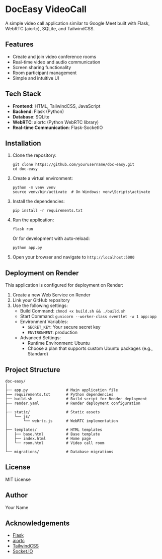 # DocEasy VideoCall

A simple video call application similar to Google Meet built with Flask, WebRTC (aiortc), SQLite, and TailwindCSS.

## Features

- Create and join video conference rooms
- Real-time video and audio communication
- Screen sharing functionality
- Room participant management
- Simple and intuitive UI

## Tech Stack

- **Frontend**: HTML, TailwindCSS, JavaScript
- **Backend**: Flask (Python)
- **Database**: SQLite
- **WebRTC**: aiortc (Python WebRTC library)
- **Real-time Communication**: Flask-SocketIO

## Installation

1. Clone the repository:
   ```
   git clone https://github.com/yourusername/doc-easy.git
   cd doc-easy
   ```

2. Create a virtual environment:
   ```
   python -m venv venv
   source venv/bin/activate  # On Windows: venv\Scripts\activate
   ```

3. Install the dependencies:
   ```
   pip install -r requirements.txt
   ```

4. Run the application:
   ```
   flask run
   ```
   Or for development with auto-reload:
   ```
   python app.py
   ```

5. Open your browser and navigate to `http://localhost:5000`

## Deployment on Render

This application is configured for deployment on Render:

1. Create a new Web Service on Render
2. Link your GitHub repository
3. Use the following settings:
   - Build Command: `chmod +x build.sh && ./build.sh`
   - Start Command: `gunicorn --worker-class eventlet -w 1 app:app`
   - Environment Variables:
     - `SECRET_KEY`: Your secure secret key
     - `ENVIRONMENT`: production
   - Advanced Settings:
     - Runtime Environment: Ubuntu
     - Choose a plan that supports custom Ubuntu packages (e.g., Standard)

## Project Structure

```
doc-easy/
│
├── app.py                 # Main application file
├── requirements.txt       # Python dependencies
├── build.sh               # Build script for Render deployment
├── render.yaml            # Render deployment configuration
│
├── static/                # Static assets
│   └── js/
│       └── webrtc.js      # WebRTC implementation
│
├── templates/             # HTML templates
│   ├── base.html          # Base template
│   ├── index.html         # Home page
│   └── room.html          # Video call room
│
└── migrations/            # Database migrations
```

## License

MIT License

## Author

Your Name

## Acknowledgements

- [Flask](https://flask.palletsprojects.com/)
- [aiortc](https://github.com/aiortc/aiortc)
- [TailwindCSS](https://tailwindcss.com/)
- [Socket.IO](https://socket.io/) 